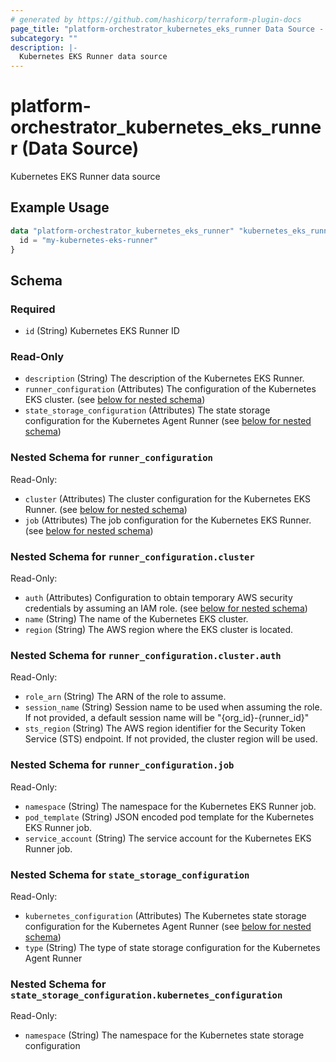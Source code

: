 ```yaml
---
# generated by https://github.com/hashicorp/terraform-plugin-docs
page_title: "platform-orchestrator_kubernetes_eks_runner Data Source - platform-orchestrator"
subcategory: ""
description: |-
  Kubernetes EKS Runner data source
---
```


# platform-orchestrator_kubernetes_eks_runner (Data Source)

Kubernetes EKS Runner data source

## Example Usage

```terraform
data "platform-orchestrator_kubernetes_eks_runner" "kubernetes_eks_runner" {
  id = "my-kubernetes-eks-runner"
}
```

<!-- schema generated by tfplugindocs -->
## Schema

### Required

- `id` (String) Kubernetes EKS Runner ID

### Read-Only

- `description` (String) The description of the Kubernetes EKS Runner.
- `runner_configuration` (Attributes) The configuration of the Kubernetes EKS cluster. (see [below for nested schema](#nestedatt--runner_configuration))
- `state_storage_configuration` (Attributes) The state storage configuration for the Kubernetes Agent Runner (see [below for nested schema](#nestedatt--state_storage_configuration))

<a id="nestedatt--runner_configuration"></a>
### Nested Schema for `runner_configuration`

Read-Only:

- `cluster` (Attributes) The cluster configuration for the Kubernetes EKS Runner. (see [below for nested schema](#nestedatt--runner_configuration--cluster))
- `job` (Attributes) The job configuration for the Kubernetes EKS Runner. (see [below for nested schema](#nestedatt--runner_configuration--job))

<a id="nestedatt--runner_configuration--cluster"></a>
### Nested Schema for `runner_configuration.cluster`

Read-Only:

- `auth` (Attributes) Configuration to obtain temporary AWS security credentials by assuming an IAM role. (see [below for nested schema](#nestedatt--runner_configuration--cluster--auth))
- `name` (String) The name of the Kubernetes EKS cluster.
- `region` (String) The AWS region where the EKS cluster is located.

<a id="nestedatt--runner_configuration--cluster--auth"></a>
### Nested Schema for `runner_configuration.cluster.auth`

Read-Only:

- `role_arn` (String) The ARN of the role to assume.
- `session_name` (String) Session name to be used when assuming the role. If not provided, a default session name will be "{org_id}-{runner_id}"
- `sts_region` (String) The AWS region identifier for the Security Token Service (STS) endpoint. If not provided, the cluster region will be used.



<a id="nestedatt--runner_configuration--job"></a>
### Nested Schema for `runner_configuration.job`

Read-Only:

- `namespace` (String) The namespace for the Kubernetes EKS Runner job.
- `pod_template` (String) JSON encoded pod template for the Kubernetes EKS Runner job.
- `service_account` (String) The service account for the Kubernetes EKS Runner job.



<a id="nestedatt--state_storage_configuration"></a>
### Nested Schema for `state_storage_configuration`

Read-Only:

- `kubernetes_configuration` (Attributes) The Kubernetes state storage configuration for the Kubernetes Agent Runner (see [below for nested schema](#nestedatt--state_storage_configuration--kubernetes_configuration))
- `type` (String) The type of state storage configuration for the Kubernetes Agent Runner

<a id="nestedatt--state_storage_configuration--kubernetes_configuration"></a>
### Nested Schema for `state_storage_configuration.kubernetes_configuration`

Read-Only:

- `namespace` (String) The namespace for the Kubernetes state storage configuration
